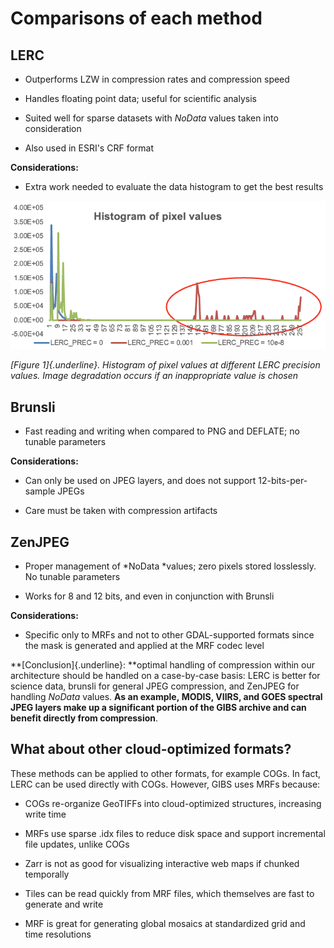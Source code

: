 # Comparisons of each method

## **LERC**

-   Outperforms LZW in compression rates and compression speed

-   Handles floating point data; useful for scientific analysis

-   Suited well for sparse datasets with *NoData* values taken into
    consideration

-   Also used in ESRI's CRF format

**Considerations:**

-   Extra work needed to evaluate the data histogram to get the best
    results

![](./figures/comparison/media/image1.png)

*[Figure 1]{.underline}. Histogram of pixel values at different LERC
precision values. Image degradation occurs if an inappropriate value is
chosen*

## **Brunsli**

-   Fast reading and writing when compared to PNG and DEFLATE; no
    tunable parameters

**Considerations:**

-   Can only be used on JPEG layers, and does not support
    12-bits-per-sample JPEGs

-   Care must be taken with compression artifacts

## **ZenJPEG**

-   Proper management of *NoData *values; zero pixels stored losslessly.
    No tunable parameters

-   Works for 8 and 12 bits, and even in conjunction with Brunsli

**Considerations:**

-   Specific only to MRFs and not to other GDAL-supported formats since
    the mask is generated and applied at the MRF codec level

**[Conclusion]{.underline}: **optimal handling of compression within our
architecture should be handled on a case-by-case basis: LERC is better
for science data, brunsli for general JPEG compression, and ZenJPEG for
handling *NoData* values. **As an example, MODIS, VIIRS, and GOES
spectral JPEG layers make up a significant portion of the GIBS archive
and can benefit directly from compression**.

## **What about other cloud-optimized formats?** 

These methods can be applied to other formats, for example COGs. In
fact, LERC can be used directly with COGs. However, GIBS uses MRFs
because:

-   COGs re-organize GeoTIFFs into cloud-optimized structures,
    increasing write time

-   MRFs use sparse .idx files to reduce disk space and support
    incremental file updates, unlike COGs

-   Zarr is not as good for visualizing interactive web maps if chunked
    temporally

-   Tiles can be read quickly from MRF files, which themselves are fast
    to generate and write

-   MRF is great for generating global mosaics at standardized grid and
    time resolutions

